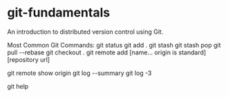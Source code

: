 git-fundamentals
================

An introduction to distributed version control using Git.

Most Common Git Commands:
git status
git add .
git stash
git stash pop
git pull --rebase
git checkout .
git remote add [name... origin is standard] [repository url]

git remote show origin
git log --summary
git log -3

git help
